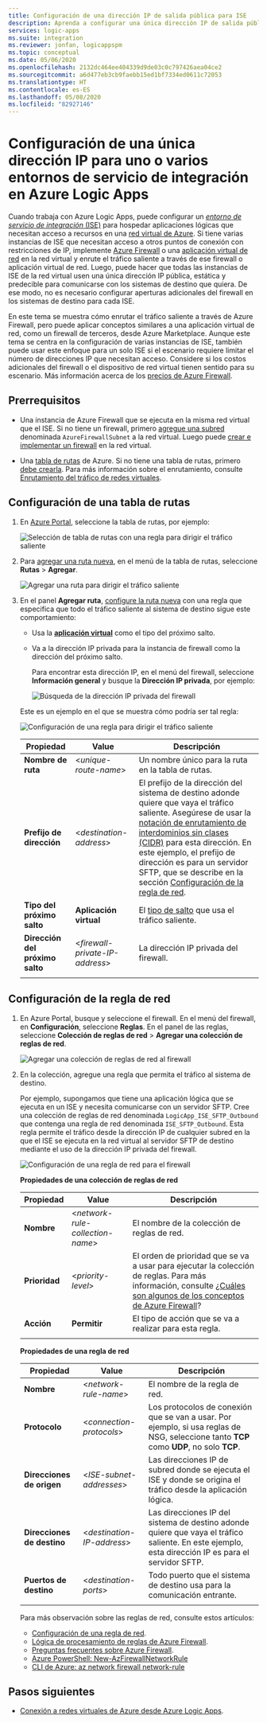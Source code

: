 ```yaml
---
title: Configuración de una dirección IP de salida pública para ISE
description: Aprenda a configurar una única dirección IP de salida pública para entornos del servicio de integración (ISE) en Azure Logic Apps
services: logic-apps
ms.suite: integration
ms.reviewer: jonfan, logicappspm
ms.topic: conceptual
ms.date: 05/06/2020
ms.openlocfilehash: 2132dc464ee404339d9de03c0c797426aea04ce2
ms.sourcegitcommit: a6d477eb3cb9faebb15ed1bf7334ed0611c72053
ms.translationtype: HT
ms.contentlocale: es-ES
ms.lasthandoff: 05/08/2020
ms.locfileid: "82927146"
---
```

# <a name="set-up-a-single-ip-address-for-one-or-more-integration-service-environments-in-azure-logic-apps"></a>Configuración de una única dirección IP para uno o varios entornos de servicio de integración en Azure Logic Apps

Cuando trabaja con Azure Logic Apps, puede configurar un [*entorno de servicio de integración* (ISE)](../logic-apps/connect-virtual-network-vnet-isolated-environment-overview.md) para hospedar aplicaciones lógicas que necesitan acceso a recursos en una [red virtual de Azure](../virtual-network/virtual-networks-overview.md). Si tiene varias instancias de ISE que necesitan acceso a otros puntos de conexión con restricciones de IP, implemente [Azure Firewall](../firewall/overview.md) o una [aplicación virtual de red](../virtual-network/virtual-networks-overview.md#filter-network-traffic) en la red virtual y enrute el tráfico saliente a través de ese firewall o aplicación virtual de red. Luego, puede hacer que todas las instancias de ISE de la red virtual usen una única dirección IP pública, estática y predecible para comunicarse con los sistemas de destino que quiera. De ese modo, no es necesario configurar aperturas adicionales del firewall en los sistemas de destino para cada ISE.

En este tema se muestra cómo enrutar el tráfico saliente a través de Azure Firewall, pero puede aplicar conceptos similares a una aplicación virtual de red, como un firewall de terceros, desde Azure Marketplace. Aunque este tema se centra en la configuración de varias instancias de ISE, también puede usar este enfoque para un solo ISE si el escenario requiere limitar el número de direcciones IP que necesitan acceso. Considere si los costos adicionales del firewall o el dispositivo de red virtual tienen sentido para su escenario. Más información acerca de los [precios de Azure Firewall](https://azure.microsoft.com/pricing/details/azure-firewall/).

## <a name="prerequisites"></a>Prerrequisitos

* Una instancia de Azure Firewall que se ejecuta en la misma red virtual que el ISE. Si no tiene un firewall, primero [agregue una subred](../virtual-network/virtual-network-manage-subnet.md#add-a-subnet) denominada `AzureFirewallSubnet` a la red virtual. Luego puede [crear e implementar un firewall](../firewall/tutorial-firewall-deploy-portal.md#deploy-the-firewall) en la red virtual.

* Una [tabla de rutas](../virtual-network/manage-route-table.md) de Azure. Si no tiene una tabla de rutas, primero [debe crearla](../virtual-network/manage-route-table.md#create-a-route-table). Para más información sobre el enrutamiento, consulte [Enrutamiento del tráfico de redes virtuales](../virtual-network/virtual-networks-udr-overview.md).

## <a name="set-up-route-table"></a>Configuración de una tabla de rutas

1. En [Azure Portal](https://portal.azure.com), seleccione la tabla de rutas, por ejemplo:

   ![Selección de tabla de rutas con una regla para dirigir el tráfico saliente](./media/connect-virtual-network-vnet-set-up-single-ip-address/select-route-table-for-virtual-network.png)

1. Para [agregar una ruta nueva](../virtual-network/manage-route-table.md#create-a-route), en el menú de la tabla de rutas, seleccione **Rutas** > **Agregar**.

   ![Agregar una ruta para dirigir el tráfico saliente](./media/connect-virtual-network-vnet-set-up-single-ip-address/add-route-to-route-table.png)

1. En el panel **Agregar ruta**, [configure la ruta nueva](../virtual-network/manage-route-table.md#create-a-route) con una regla que especifica que todo el tráfico saliente al sistema de destino sigue este comportamiento:

   * Usa la [**aplicación virtual**](../virtual-network/virtual-networks-udr-overview.md#user-defined) como el tipo del próximo salto.

   * Va a la dirección IP privada para la instancia de firewall como la dirección del próximo salto.

     Para encontrar esta dirección IP, en el menú del firewall, seleccione **Información general** y busque la **Dirección IP privada**, por ejemplo:

     ![Búsqueda de la dirección IP privada del firewall](./media/connect-virtual-network-vnet-set-up-single-ip-address/find-firewall-private-ip-address.png)

   Este es un ejemplo en el que se muestra cómo podría ser tal regla:

   ![Configuración de una regla para dirigir el tráfico saliente](./media/connect-virtual-network-vnet-set-up-single-ip-address/add-rule-to-route-table.png)

   | Propiedad | Value | Descripción |
   |----------|-------|-------------|
   | **Nombre de ruta** | <*unique-route-name*> | Un nombre único para la ruta en la tabla de rutas. |
   | **Prefijo de dirección** | <*destination-address*> | El prefijo de la dirección del sistema de destino adonde quiere que vaya el tráfico saliente. Asegúrese de usar la [notación de enrutamiento de interdominios sin clases (CIDR)](https://en.wikipedia.org/wiki/Classless_Inter-Domain_Routing) para esta dirección. En este ejemplo, el prefijo de dirección es para un servidor SFTP, que se describe en la sección [Configuración de la regla de red](#set-up-network-rule). |
   | **Tipo del próximo salto** | **Aplicación virtual** | El [tipo de salto](../virtual-network/virtual-networks-udr-overview.md#next-hop-types-across-azure-tools) que usa el tráfico saliente. |
   | **Dirección del próximo salto** | <*firewall-private-IP-address*> | La dirección IP privada del firewall. |
   |||

<a name="set-up-network-rule"></a>

## <a name="set-up-network-rule"></a>Configuración de la regla de red

1. En Azure Portal, busque y seleccione el firewall. En el menú del firewall, en **Configuración**, seleccione **Reglas**. En el panel de las reglas, seleccione **Colección de reglas de red** > **Agregar una colección de reglas de red**.

   ![Agregar una colección de reglas de red al firewall](./media/connect-virtual-network-vnet-set-up-single-ip-address/add-network-rule-collection.png)

1. En la colección, agregue una regla que permita el tráfico al sistema de destino.

   Por ejemplo, supongamos que tiene una aplicación lógica que se ejecuta en un ISE y necesita comunicarse con un servidor SFTP. Cree una colección de reglas de red denominada `LogicApp_ISE_SFTP_Outbound` que contenga una regla de red denominada `ISE_SFTP_Outbound`. Esta regla permite el tráfico desde la dirección IP de cualquier subred en la que el ISE se ejecuta en la red virtual al servidor SFTP de destino mediante el uso de la dirección IP privada del firewall.

   ![Configuración de una regla de red para el firewall](./media/connect-virtual-network-vnet-set-up-single-ip-address/set-up-network-rule-for-firewall.png)

   **Propiedades de una colección de reglas de red**

   | Propiedad | Value | Descripción |
   |----------|-------|-------------|
   | **Nombre** | <*network-rule-collection-name*> | El nombre de la colección de reglas de red. |
   | **Prioridad** | <*priority-level*> | El orden de prioridad que se va a usar para ejecutar la colección de reglas. Para más información, consulte [¿Cuáles son algunos de los conceptos de Azure Firewall](../firewall/firewall-faq.md#what-are-some-azure-firewall-concepts)? |
   | **Acción** | **Permitir** | El tipo de acción que se va a realizar para esta regla. |
   |||

   **Propiedades de una regla de red**

   | Propiedad | Value | Descripción |
   |----------|-------|-------------|
   | **Nombre** | <*network-rule-name*> | El nombre de la regla de red. |
   | **Protocolo** | <*connection-protocols*> | Los protocolos de conexión que se van a usar. Por ejemplo, si usa reglas de NSG, seleccione tanto **TCP** como **UDP**, no solo **TCP**. |
   | **Direcciones de origen** | <*ISE-subnet-addresses*> | Las direcciones IP de subred donde se ejecuta el ISE y donde se origina el tráfico desde la aplicación lógica. |
   | **Direcciones de destino** | <*destination-IP-address*> | Las direcciones IP del sistema de destino adonde quiere que vaya el tráfico saliente. En este ejemplo, esta dirección IP es para el servidor SFTP. |
   | **Puertos de destino** | <*destination-ports*> | Todo puerto que el sistema de destino usa para la comunicación entrante. |
   |||

   Para más observación sobre las reglas de red, consulte estos artículos:

   * [Configuración de una regla de red](../firewall/tutorial-firewall-deploy-portal.md#configure-a-network-rule).
   * [Lógica de procesamiento de reglas de Azure Firewall](../firewall/rule-processing.md#network-rules-and-applications-rules).
   * [Preguntas frecuentes sobre Azure Firewall](../firewall/firewall-faq.md).
   * [Azure PowerShell: New-AzFirewallNetworkRule](https://docs.microsoft.com/powershell/module/az.network/new-azfirewallnetworkrule)
   * [CLI de Azure: az network firewall network-rule](https://docs.microsoft.com/cli/azure/ext/azure-firewall/network/firewall/network-rule?view=azure-cli-latest#ext-azure-firewall-az-network-firewall-network-rule-create)

## <a name="next-steps"></a>Pasos siguientes

* [Conexión a redes virtuales de Azure desde Azure Logic Apps](../logic-apps/connect-virtual-network-vnet-isolated-environment.md).
